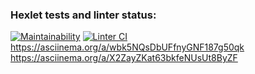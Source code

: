 ### Hexlet tests and linter status:
[![Maintainability](https://api.codeclimate.com/v1/badges/a99a88d28ad37a79dbf6/maintainability)](https://codeclimate.com/github/codeclimate/codeclimate/maintainability)
[![Linter CI](https://github.com/HunterGan/frontend-project-lvl1/actions/workflows/LinterR.yml/badge.svg)](https://github.com/HunterGan/frontend-project-lvl1/actions/workflows/LinterR.yml)
https://asciinema.org/a/wbk5NQsDbUFfnyGNF187g50qk
https://asciinema.org/a/X2ZayZKat63bkfeNUsUt8ByZF
